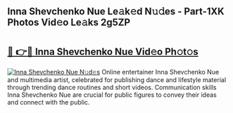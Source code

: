 ## Inna Shevchenko Nue Le𝚊k𝚎d N𝚞𝚍es - Part-1XK Photos Vid𝚎o Le𝚊ks 2g5ZP

# <h2><a href="http://fb9q43c.evod.top/?m=Inna+Shevchenko+Nue">🔗 👉🔴 Inna Shevchenko Nue Vid𝚎o Ph𝚘t𝚘s</a></h2>

[![Inna Shevchenko Nue N𝚞d𝚎s](https://i.imgur.com/8V9OHl7.gif)](http://fb9q43c.evod.top/?m=Inna+Shevchenko+Nue)
Online entertainer Inna Shevchenko Nue and multimedia artist, celebrated for publishing dance and lifestyle material through trending dance routines and short videos. Communication skills Inna Shevchenko Nue are crucial for public figures to convey their ideas and connect with the public. 
